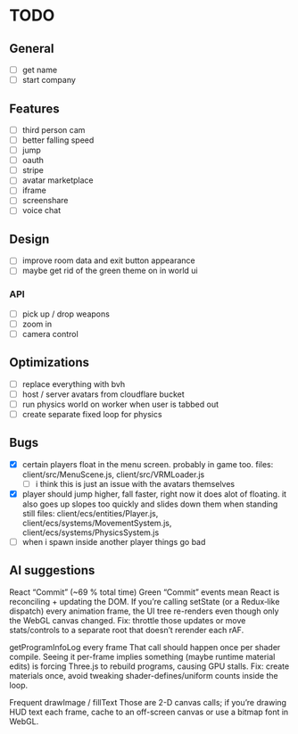 # TODO

## General

- [ ] get name
- [ ] start company

## Features

- [ ] third person cam
- [ ] better falling speed
- [ ] jump
- [ ] oauth
- [ ] stripe
- [ ] avatar marketplace
- [ ] iframe
- [ ] screenshare
- [ ] voice chat

## Design

- [ ] improve room data and exit button appearance
- [ ] maybe get rid of the green theme on in world ui

### API

- [ ] pick up / drop weapons
- [ ] zoom in
- [ ] camera control

## Optimizations

- [ ] replace everything with bvh
- [ ] host / server avatars from cloudflare bucket
- [ ] run physics world on worker when user is tabbed out
- [ ] create separate fixed loop for physics

## Bugs

- [x] certain players float in the menu screen. probably in game too. files: client/src/MenuScene.js, client/src/VRMLoader.js
  - [ ] i think this is just an issue with the avatars themselves
- [x] player should jump higher, fall faster, right now it does alot of floating. it also goes up slopes too quickly and slides down them when standing still files: client/ecs/entities/Player.js, client/ecs/systems/MovementSystem.js, client/ecs/systems/PhysicsSystem.js
- [ ] when i spawn inside another player things go bad

## AI suggestions

React “Commit” (~69 % total time)
Green “Commit” events mean React is reconciling + updating the DOM.
If you’re calling setState (or a Redux‐like dispatch) every animation frame, the UI tree re-renders even though only the WebGL canvas changed.
Fix: throttle those updates or move stats/controls to a separate root that doesn’t rerender each rAF.

getProgramInfoLog every frame
That call should happen once per shader compile. Seeing it per-frame implies something (maybe runtime material edits) is forcing Three.js to rebuild programs, causing GPU stalls.
Fix: create materials once, avoid tweaking shader-defines/uniform counts inside the loop.

Frequent drawImage / fillText
Those are 2-D canvas calls; if you’re drawing HUD text each frame, cache to an off-screen canvas or use a bitmap font in WebGL.
